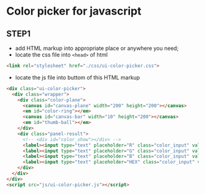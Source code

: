 # Color picker for javascript

## STEP1
- add HTML markup into appropriate place or anywhere you need;
- locate the css file into `<head>` of html

```HTML
<link rel="stylesheet" href="./css/ui-color-picker.css">
```

- locate the js file into buttom of this HTML markup  

``` HTML
<div class="ui-color-picker">
  <div class="wrapper">
    <div class="color-plane">
      <canvas id="canvas-plane" width="200" height="200"></canvas>
      <em id="color-ring"></em>
      <canvas id="canvas-bar" width="10" height="200"></canvas>
      <em id="thumb-ball"></em>
    </div>
    <div class="panel-result">
      <!-- <div id="color_show"></div> -->
      <label><input type="text" placeholder="R" class="color_input" value="" id="r_value"></label><br>
      <label><input type="text" placeholder="G" class="color_input" value="" id="g_value"></label><br>
      <label><input type="text" placeholder="B" class="color_input" value="" id="b_value"></label><br>
      <label><input type="text" placeholder="HEX" class="color_input" value="" id="fs-color-hash"></label>
    </div>
  </div>
</div>
<script src="js/ui-color-picker.js"></script>
```
